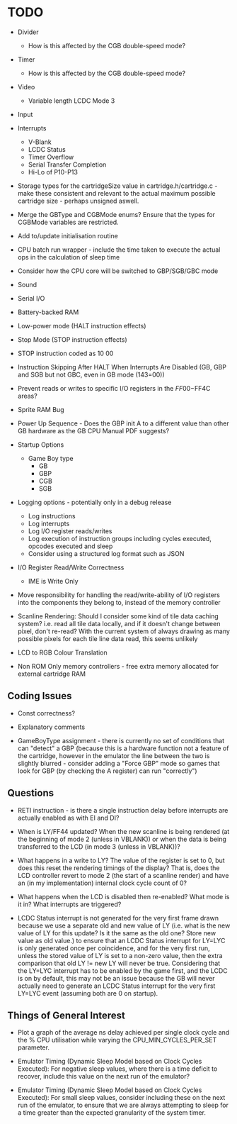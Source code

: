 # TODO

* Divider
	* How is this affected by the CGB double-speed mode?

* Timer
	* How is this affected by the CGB double-speed mode?

* Video
	* Variable length LCDC Mode 3

* Input

* Interrupts
	* V-Blank
	* LCDC Status
	* Timer Overflow
	* Serial Transfer Completion
	* Hi-Lo of P10-P13

* Storage types for the cartridgeSize value in cartridge.h/cartridge.c - make these consistent and relevant to the actual maximum possible cartridge size - perhaps unsigned aswell.

* Merge the GBType and CGBMode enums? Ensure that the types for CGBMode variables are restricted.

* Add to/update initialisation routine

* CPU batch run wrapper - include the time taken to execute the actual ops in the calculation of sleep time

* Consider how the CPU core will be switched to GBP/SGB/GBC mode

* Sound

* Serial I/O

* Battery-backed RAM

* Low-power mode (HALT instruction effects)

* Stop Mode (STOP instruction effects)

* STOP instruction coded as 10 00

* Instruction Skipping After HALT When Interrupts Are Disabled (GB, GBP and SGB but not GBC, even in GB mode ($143=$00))
* Prevent reads or writes to specific I/O registers in the $FF00-$FF4C areas?

* Sprite RAM Bug

* Power Up Sequence - Does the GBP init A to a different value than other GB hardware as the GB CPU Manual PDF suggests?

* Startup Options
	* Game Boy type
		* GB
		* GBP
		* CGB
		* SGB

* Logging options - potentially only in a debug release
	* Log instructions
	* Log interrupts
	* Log I/O register reads/writes
	* Log execution of instruction groups including cycles executed, opcodes executed and sleep
	* Consider using a structured log format such as JSON

* I/O Register Read/Write Correctness
	* IME is Write Only

* Move responsibility for handling the read/write-ability of I/O registers into the components they belong to, instead of the memory controller

* Scanline Rendering: Should I consider some kind of tile data caching system? i.e. read all tile data locally, and if it doesn't change between pixel, don't re-read? With the current system of always drawing as many possible pixels for each tile line data read, this seems unlikely

* LCD to RGB Colour Translation

* Non ROM Only memory controllers - free extra memory allocated for external cartridge RAM

## Coding Issues

* Const correctness?

* Explanatory comments

* GameBoyType assignment - there is currently no set of conditions that can "detect" a GBP (because this is a hardware function not a feature of the cartridge, however in the emulator the line between the two is slightly blurred - consider adding a "Force GBP" mode so games that look for GBP (by checking the A register) can run "correctly")

## Questions

* RETI instruction - is there a single instruction delay before interrupts are actually enabled as with EI and DI?

* When is LY/FF44 updated? When the new scanline is being rendered (at the beginning of mode 2 (unless in VBLANK)) or when the data is being transferred to the LCD (in mode 3 (unless in VBLANK))?

* What happens in a write to LY? The value of the register is set to 0, but does this reset the rendering timings of the display? That is, does the LCD controller revert to mode 2 (the start of a scanline render) and have an (in my implementation) internal clock cycle count of 0?

* What happens when the LCD is disabled then re-enabled? What mode is it in? What interrupts are triggered?

* LCDC Status interrupt is not generated for the very first frame drawn because we use a separate old and new value of LY (i.e. what is the new value of LY for this update? Is it the same as the old one? Store new value as old value.) to ensure that an LCDC Status interrupt for LY=LYC is only generated once per coincidence, and for the very first run, unless the stored value of LY is set to a non-zero value, then the extra comparison that old LY != new LY will never be true. Considering that the LY=LYC interrupt has to be enabled by the game first, and the LCDC is on by default, this may not be an issue because the GB will never actually need to generate an LCDC Status interrupt for the very first LY=LYC event (assuming both are 0 on startup).

## Things of General Interest

* Plot a graph of the average ns delay achieved per single clock cycle and the % CPU utilisation while varying the CPU_MIN_CYCLES_PER_SET parameter.

* Emulator Timing (Dynamic Sleep Model based on Clock Cycles Executed): For negative sleep values, where there is a time deficit to recover, include this value on the next run of the emulator?

* Emulator Timing (Dynamic Sleep Model based on Clock Cycles Executed): For small sleep values, consider including these on the next run of the emulator, to ensure that we are always attempting to sleep for a time greater than the expected granularity of the system timer.